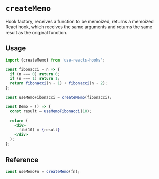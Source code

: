 # `createMemo`

Hook factory, receives a function to be memoized, returns a memoized React hook,
which receives the same arguments and returns the same result as the original function.


## Usage

```jsx
import {createMemo} from 'use-reacts-hooks';

const fibonacci = n => {
  if (n === 0) return 0;
  if (n === 1) return 1;
  return fibonacci(n - 1) + fibonacci(n - 2);
};

const useMemoFibonacci = createMemo(fibonacci);

const Demo = () => {
  const result = useMemoFibonacci(10);

  return (
    <div>
      fib(10) = {result}
    </div>
  );
};
```


## Reference

```js
const useMemoFn = createMemo(fn);
```
